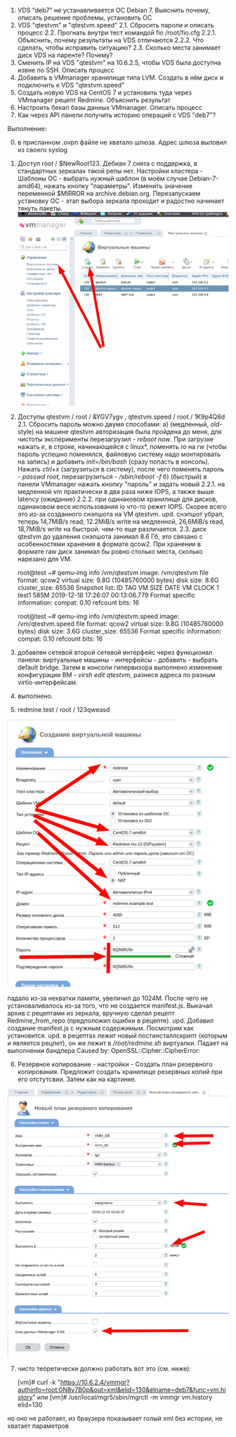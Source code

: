 
1. VDS "deb7" не устанавливается ОС Debian 7. Выяснить почему, описать решение проблемы, установить ОС
2. VDS "qtestvm" и "qtestvm.speed"
2.1. Сбросить пароли и описать процесс
2.2. Прогнать внутри тест командой fio /root/fio.cfg
2.2.1. Объяснить, почему результаты на VDS отличаются
2.2.2. Что сделать, чтобы исправить ситуацию?
2.3. Сколько места занимает диск VDS на паренте? Почему?
3. Сменить IP на VDS "qtestvm" на 10.6.2.5, чтобы VDS была доступна извне по SSH. Описать процесс
4. Добавить в VMmanager хранилище типа LVM. Создать в нём диск и подключить к VDS "qtestvm.speed"
5. Создать новую VDS на CentOS 7 и установить туда через VMmanager рецепт Redmine. Объяснить результат
6. Настроить бекап базы данных VMmanager. Описать процесс
7. Как через API панели получить историю операций с VDS "deb7"?

Выполнение:

0. в присланном .ovpn файле не хватало шлюза. Адрес шлюза выловил из своего syslog
1. Доступ root / $NewRoot123. Дебиан 7 снята с поддержка, в стандартных зеркалах такой репы нет. Настройки кластера - Шаблоны ОС - выбрать нужный шаблон (в моём случае Debian-7-amd64), нажать кнопку "параметры". Изменить значение переменной $MIRROR на archive.debian.org. Перезапускаем установку ОС - этап выбора зеркала проходит  и радостно начинает тянуть пакеты. 
![](pics/01.png)

2. Доступы qtestvm / root / &YGV7ygv , qtestvm.speed / root / 1K9p4Q8d
2.1. Сбросить пароль можно двумя способами:
а) (медленный, old-style) на машине qtestvm авторизация была пройдена до меня, для чистоты эксперименты перезагрузил - _reboot now_. При загрузке нажать _e_, в строке, начинающейся с linux*, поменять _ro_ на _rw_ (чтобы пароль успешно поменялся, файловую систему надо монтировать на запись) и добавить _init=/bin/bash_ (сразу попасть в консоль). Нажать _ctrl+x_ (загрузиться в систему), после чего поменять пароль - _passwd root_, перезагрузиться - _/sbin/reboot -f_
б) (быстрый) в панели VMmanager нажать кнопку "пароль" и задать новый
2.2.1. на медленной vm практически в два раза ниже IOPS, а также выше latency (ожидание)
2.2.2. при одинаковом хранилище для дисков, одинаковом весе использования io что-то режет IOPS. Скорее всего это из-за созданного снэпшота на VM qtestvm.
upd. снэпшот убрал, теперь 14,7MiB/s read, 12.2MiB/s write на медленной, 26,6MiB/s read, 18,7MiB/s write на быстрой. чем-то еще различается.
2.3. диск qtestvm до удаления снэпшота занимал 8.6 Гб, это связано с особенностями хранения в формате qcow2. При хранении в формате raw диск занимал бы ровно столько места, сколько нарезано для VM.

    root@test ~# qemu-img info /vm/qtestvm
    image: /vm/qtestvm
    file format: qcow2
    virtual size: 9.8G (10485760000 bytes)
    disk size: 8.6G
    cluster_size: 65536
    Snapshot list:
    ID        TAG                 VM SIZE                DATE       VM CLOCK
    1         test1                  585M 2019-12-18 17:26:07   00:13:06.779
    Format specific information:
        compat: 0.10
        refcount bits: 16

    root@test ~# qemu-img info /vm/qtestvm.speed 
    image: /vm/qtestvm.speed
    file format: qcow2
    virtual size: 9.8G (10485760000 bytes)
    disk size: 3.6G
    cluster_size: 65536
    Format specific information:
        compat: 0.10
        refcount bits: 16

3. добавлен сетевой второй сетевой интерфейс через функционал панели: виртуальные машины - интерфейсы - добавить - выбрать default bridge. Затем в консоли гипервизора выполнено изменение конфигурации ВМ - _virsh edit qtestvm_, разнеся адреса по разным virtio-интерфейсам.

4. выполнено.

5. redmine.test / root / 123qweasd 

![](pics/02.png)

падало из-за нехватки памяти, увеличил до 1024М. После чего не установаливалось из-за того, что не создается manifest.js. Выкачал архив с рецептами из зеркала, вручную сделал рецепт Redmine_from_repo (предположил ошибки в рецепте).
upd. Добавил создание manifest.js с нужным содержимым. Посмотрим как установится.
upd. в рецептах лежит новый постинсталлскрипт (которым и является рецпет), он же лежит в _/root/redmine.sh_ виртуалки. Падает на выполнении бандлера Caused by: OpenSSL::Cipher::CipherError: 

6. Резервное копирование - настройки - Создать план резервного копирования. Предложит создать хранилище резервных копий при его отстутсвии. Затем как на картинке.

![](pics/03.png)

7. чисто теоретически должно работать вот это (см. ниже):

    [vm]# curl -k  "https://10.6.2.4/vmmgr?authinfo=root:0N8y7B0p&out=xml&elid=130&elname=deb7&func=vm.history"
    или
    [vm]# /usr/local/mgr5/sbin/mgrctl -m vmmgr  vm.history elid=130

но оно не работает, из браузера показывает голый xml без истории, не хватает параметров